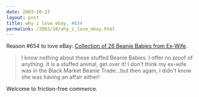```yaml
---
date: 2003-10-23
layout: post
title: why i love ebay, #654
permalink: /2003/10/why_i_love_ebay.html
---
```


Reason #654 to love eBay: [Collection of 26 Beanie Babies from Ex-Wife](http://cgi.ebay.com/ws/eBayISAPI.dll?ViewItem&item=3146042998).

> I know nothing about these stuffed Beanie Babies. I offer no proof of anything. It is a stuffed animal, get over it! I don't think my ex-wife was in the Black Market Beanie Trade...but then again, I didn't know she was having an affair either!

Welcome to friction-free commerce.